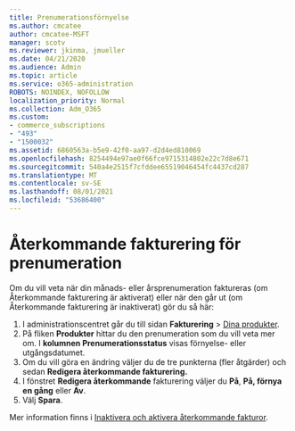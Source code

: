 ```yaml
---
title: Prenumerationsförnyelse
ms.author: cmcatee
author: cmcatee-MSFT
manager: scotv
ms.reviewer: jkinma, jmueller
ms.date: 04/21/2020
ms.audience: Admin
ms.topic: article
ms.service: o365-administration
ROBOTS: NOINDEX, NOFOLLOW
localization_priority: Normal
ms.collection: Adm_O365
ms.custom:
- commerce_subscriptions
- "493"
- "1500032"
ms.assetid: 6860563a-b5e9-42f0-aa97-d2d4ed810069
ms.openlocfilehash: 8254494e97ae0f66fce9715314802e22c7d8e671
ms.sourcegitcommit: 540a4e2515f7cfddee65519046454fc4437cd287
ms.translationtype: MT
ms.contentlocale: sv-SE
ms.lasthandoff: 08/01/2021
ms.locfileid: "53686400"
---
```

# <a name="subscription-recurring-billing"></a>Återkommande fakturering för prenumeration

Om du vill veta när din månads- eller  årsprenumeration faktureras (om Återkommande fakturering är aktiverat) eller när den går ut (om Återkommande fakturering är inaktiverat) gör du så här: 
  
1. I administrationscentret går du till sidan **Fakturering** \> [Dina produkter](https://go.microsoft.com/fwlink/p/?linkid=842054).
2. På fliken **Produkter** hittar du den prenumeration som du vill veta mer om. I **kolumnen Prenumerationsstatus** visas förnyelse- eller utgångsdatumet.
3. Om du vill göra en ändring väljer du de tre punkterna (fler åtgärder) och sedan **Redigera återkommande fakturering.**
4. I fönstret **Redigera återkommande** fakturering väljer du **På**, **På, förnya en gång** eller **Av**.
5. Välj **Spara**.

Mer information finns i [Inaktivera och aktivera återkommande fakturor](/microsoft-365/commerce/subscriptions/renew-your-subscription).